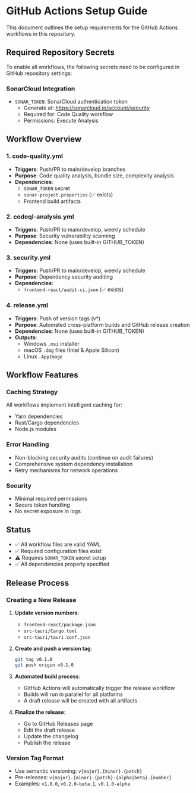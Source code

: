 # GitHub Actions Setup Guide

This document outlines the setup requirements for the GitHub Actions workflows in this repository.

## Required Repository Secrets

To enable all workflows, the following secrets need to be configured in GitHub repository settings:

### SonarCloud Integration
- `SONAR_TOKEN`: SonarCloud authentication token
  - Generate at: https://sonarcloud.io/account/security
  - Required for: Code Quality workflow
  - Permissions: Execute Analysis

## Workflow Overview

### 1. **code-quality.yml**
- **Triggers**: Push/PR to main/develop branches
- **Purpose**: Code quality analysis, bundle size, complexity analysis
- **Dependencies**: 
  - `SONAR_TOKEN` secret
  - `sonar-project.properties` (✅ exists)
  - Frontend build artifacts

### 2. **codeql-analysis.yml**
- **Triggers**: Push/PR to main/develop, weekly schedule
- **Purpose**: Security vulnerability scanning
- **Dependencies**: None (uses built-in GITHUB_TOKEN)

### 3. **security.yml**
- **Triggers**: Push/PR to main/develop, weekly schedule
- **Purpose**: Dependency security auditing
- **Dependencies**: 
  - `frontend-react/audit-ci.json` (✅ exists)

### 4. **release.yml**
- **Triggers**: Push of version tags (v*)
- **Purpose**: Automated cross-platform builds and GitHub release creation
- **Dependencies**: None (uses built-in GITHUB_TOKEN)
- **Outputs**: 
  - Windows `.msi` installer
  - macOS `.dmg` files (Intel & Apple Silicon)
  - Linux `.AppImage`

## Workflow Features

### Caching Strategy
All workflows implement intelligent caching for:
- Yarn dependencies
- Rust/Cargo dependencies
- Node.js modules

### Error Handling
- Non-blocking security audits (continue on audit failures)
- Comprehensive system dependency installation
- Retry mechanisms for network operations

### Security
- Minimal required permissions
- Secure token handling
- No secret exposure in logs

## Status
- ✅ All workflow files are valid YAML
- ✅ Required configuration files exist
- ⚠️  Requires `SONAR_TOKEN` secret setup
- ✅ All dependencies properly specified

## Release Process

### Creating a New Release

1. **Update version numbers**:
   - `frontend-react/package.json`
   - `src-tauri/Cargo.toml`
   - `src-tauri/tauri.conf.json`

2. **Create and push a version tag**:
   ```bash
   git tag v0.1.0
   git push origin v0.1.0
   ```

3. **Automated build process**:
   - GitHub Actions will automatically trigger the release workflow
   - Builds will run in parallel for all platforms
   - A draft release will be created with all artifacts

4. **Finalize the release**:
   - Go to GitHub Releases page
   - Edit the draft release
   - Update the changelog
   - Publish the release

### Version Tag Format
- Use semantic versioning: `v{major}.{minor}.{patch}`
- Pre-releases: `v{major}.{minor}.{patch}-{alpha|beta}.{number}`
- Examples: `v1.0.0`, `v0.2.0-beta.1`, `v0.1.0-alpha`